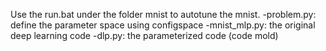 Use the run.bat under the folder mnist to autotune the mnist.
-problem.py: define the parameter space using configspace
-mnist_mlp.py: the original deep learning code
-dlp.py: the parameterized code (code mold)
